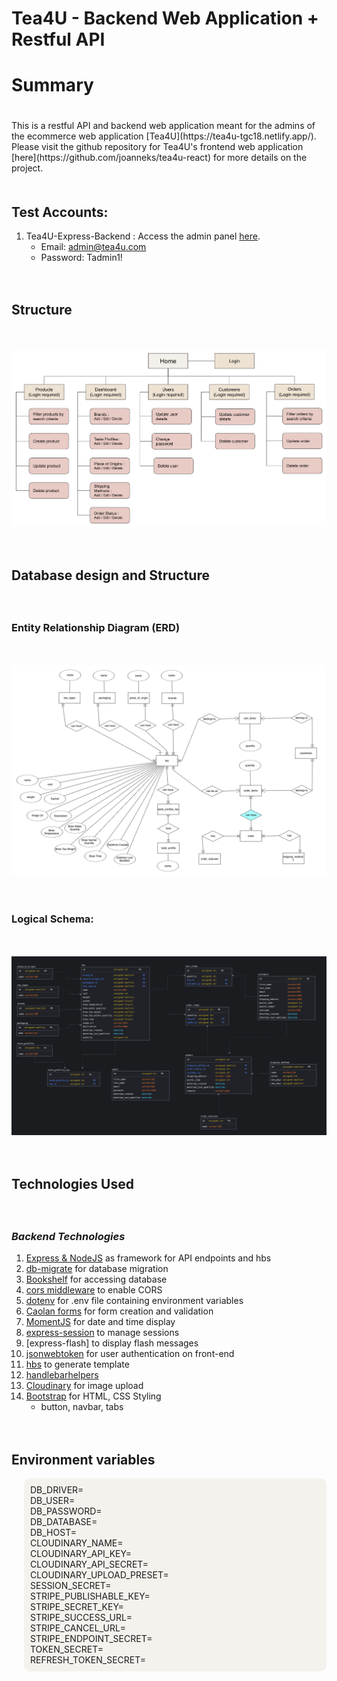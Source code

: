 # Tea4U - Backend Web Application + Restful API

# **Summary**
<div style="height:20px"></div>
This is a restful API and backend web application meant for the admins of the ecommerce web application [Tea4U](https://tea4u-tgc18.netlify.app/). Please visit the github repository for Tea4U's frontend web application [here](https://github.com/joanneks/tea4u-react) for more details on the project.

<div style="height:20px"></div>

## **Test Accounts**:
1. Tea4U-Express-Backend : Access the admin panel [here](https://tea4u-express-tgc18.herokuapp.com/).
    - Email: admin@tea4u.com
    - Password: Tadmin1!


<div style="height:20px"></div>

## **Structure**
<div style="height:20px"></div>

![Structure Express](/readme/structureExpress.png)
<div style="height:20px"></div>

## **Database design and Structure**
<div style="height:20px"></div>

### **Entity Relationship Diagram (ERD)**
<div style="height:20px"></div>

![ERD](/readme/erd.png)
<div style="height:20px"></div>

### **Logical Schema:**
<div style="height:20px"></div>

![Logical Schema](/readme/logicalSchema.png)
<div style="height:20px"></div>


## **Technologies Used**
<div style="height:20px"></div>

### **_Backend Technologies_**
1. [Express & NodeJS](https://fonts.google.com/) as framework for API endpoints and hbs
2. [db-migrate](https://db-migrate.readthedocs.io/en/latest/API/SQL/) for database migration
3. [Bookshelf](https://bookshelfjs.org/index.html) for accessing database
4. [cors middleware](https://expressjs.com/en/resources/middleware/cors.html) to enable CORS
5. [dotenv](https://www.npmjs.com/package/dotenv) for .env file containing environment variables
6. [Caolan forms](https://github.com/caolan/forms) for form creation and validation
6. [MomentJS](https://momentjs.com/docs/) for date and time display
7. [express-session]() to manage sessions
9. [express-flash] to display flash messages
10. [jsonwebtoken](https://www.npmjs.com/package/jsonwebtoken) for user authentication on front-end
11. [hbs](https://www.npmjs.com/package/hbs) to generate template
12. [handlebarhelpers](https://handlebarsjs.com/guide/builtin-helpers.html)
13. [Cloudinary](https://cloudinary.com/documentation/image_video_and_file_upload) for image upload
14. [Bootstrap](https://getbootstrap.com/docs/5.2/getting-started/introduction/) for HTML, CSS Styling
    - button, navbar, tabs
<div style="height:20px"></div>

## **Environment variables**
<div style="background:#f5f2ee;border-radius:10px;padding:10px;margin:10px 0px 0px 20px">
DB_DRIVER=
</br>
DB_USER=
</br>
DB_PASSWORD=
</br>
DB_DATABASE=
</br>
DB_HOST=
</br>
CLOUDINARY_NAME=
</br>
CLOUDINARY_API_KEY=
</br>
CLOUDINARY_API_SECRET=
</br>
CLOUDINARY_UPLOAD_PRESET=
</br>
SESSION_SECRET=
</br>
STRIPE_PUBLISHABLE_KEY=
</br>
STRIPE_SECRET_KEY=
</br>
STRIPE_SUCCESS_URL=
</br>
STRIPE_CANCEL_URL=
</br>
STRIPE_ENDPOINT_SECRET=
</br>
TOKEN_SECRET=
</br>
REFRESH_TOKEN_SECRET=</div>
<div style="height:40px"></div>
